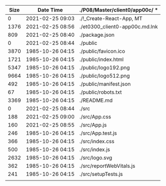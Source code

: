 |    Size     | Date Time       |./P08/Master/client0/app00c/  *
| ----------  |---------------  |--------------------------------------------------------------------------    
|           0 |2021-02-25 09:03 |./!_Create-React-App, MT    
|        1376 |2021-02-25 08:56 |./et0300_client0-app00c.md.lnk    
|         809 |2021-02-25 08:40 |./package.json    
|           0 |2021-02-25 08:44 |./public    
|        3870 |1985-10-26 04:15 |./public/favicon.ico    
|        1721 |1985-10-26 04:15 |./public/index.html    
|        5347 |1985-10-26 04:15 |./public/logo192.png    
|        9664 |1985-10-26 04:15 |./public/logo512.png    
|         492 |1985-10-26 04:15 |./public/manifest.json    
|          67 |1985-10-26 04:15 |./public/robots.txt    
|        3369 |1985-10-26 04:15 |./README.md    
|           0 |2021-02-25 08:44 |./src    
|         188 |2021-02-25 09:00 |./src/App.css    
|         160 |2021-02-25 08:55 |./src/App.js    
|         246 |1985-10-26 04:15 |./src/App.test.js    
|         366 |1985-10-26 04:15 |./src/index.css    
|         500 |1985-10-26 04:15 |./src/index.js    
|        2632 |1985-10-26 04:15 |./src/logo.svg    
|         362 |1985-10-26 04:15 |./src/reportWebVitals.js    
|         241 |1985-10-26 04:15 |./src/setupTests.js    
|             |                 |
